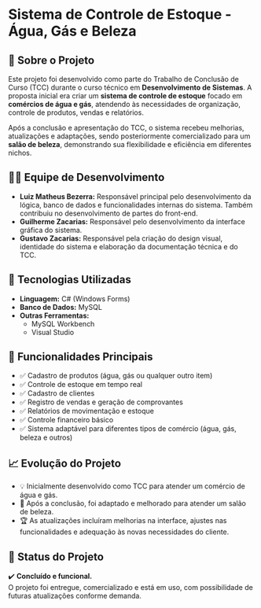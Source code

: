 # Sistema de Controle de Estoque - Água, Gás e Beleza

## 📜 Sobre o Projeto

Este projeto foi desenvolvido como parte do Trabalho de Conclusão de Curso (TCC) durante o curso técnico em **Desenvolvimento de Sistemas**. A proposta inicial era criar um **sistema de controle de estoque** focado em **comércios de água e gás**, atendendo às necessidades de organização, controle de produtos, vendas e relatórios.

Após a conclusão e apresentação do TCC, o sistema recebeu melhorias, atualizações e adaptações, sendo posteriormente comercializado para um **salão de beleza**, demonstrando sua flexibilidade e eficiência em diferentes nichos.

## 👨‍💻 Equipe de Desenvolvimento

- **Luiz Matheus Bezerra:** Responsável principal pelo desenvolvimento da lógica, banco de dados e funcionalidades internas do sistema. Também contribuiu no desenvolvimento de partes do front-end.
- **Guilherme Zacarias:** Responsável pelo desenvolvimento da interface gráfica do sistema.
- **Gustavo Zacarias:** Responsável pela criação do design visual, identidade do sistema e elaboração da documentação técnica e do TCC.

## 🚀 Tecnologias Utilizadas

- **Linguagem:** C# (Windows Forms)
- **Banco de Dados:** MySQL
- **Outras Ferramentas:** 
  - MySQL Workbench
  - Visual Studio

## 🔧 Funcionalidades Principais

- ✅ Cadastro de produtos (água, gás ou qualquer outro item)
- ✅ Controle de estoque em tempo real
- ✅ Cadastro de clientes
- ✅ Registro de vendas e geração de comprovantes
- ✅ Relatórios de movimentação e estoque
- ✅ Controle financeiro básico
- ✅ Sistema adaptável para diferentes tipos de comércio (água, gás, beleza e outros)

## 📈 Evolução do Projeto

- 💡 Inicialmente desenvolvido como TCC para atender um comércio de água e gás.
- 🔄 Após a conclusão, foi adaptado e melhorado para atender um salão de beleza.
- 🏆 As atualizações incluíram melhorias na interface, ajustes nas funcionalidades e adequação às novas necessidades do cliente.

## 🏁 Status do Projeto

✔️ **Concluído e funcional.**  
O projeto foi entregue, comercializado e está em uso, com possibilidade de futuras atualizações conforme demanda.
